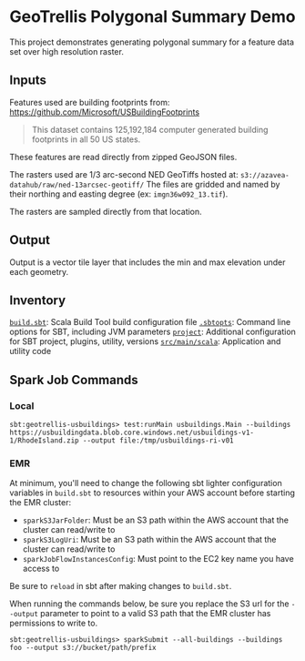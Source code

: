# GeoTrellis Polygonal Summary Demo

This project demonstrates generating polygonal summary for a feature data set over high resolution raster.

## Inputs

Features used are building footprints from: https://github.com/Microsoft/USBuildingFootprints

> This dataset contains 125,192,184 computer generated building footprints in all 50 US states.

These features are read directly from zipped GeoJSON files.

The rasters used are 1/3 arc-second NED GeoTiffs hosted at: `s3://azavea-datahub/raw/ned-13arcsec-geotiff/`
The files are gridded and named by their northing and easting degree (ex: `imgn36w092_13.tif`).

The rasters are sampled directly from that location.

## Output

Output is a vector tile layer that includes the min and max elevation under each geometry. 

## Inventory

[`build.sbt`](build.sbt): Scala Build Tool build configuration file
[`.sbtopts`](.sbtopts): Command line options for SBT, including JVM parameters
[`project`](project): Additional configuration for SBT project, plugins, utility, versions
[`src/main/scala`](src/main/scala): Application and utility code

## Spark Job Commands

### Local

```
sbt:geotrellis-usbuildings> test:runMain usbuildings.Main --buildings https://usbuildingdata.blob.core.windows.net/usbuildings-v1-1/RhodeIsland.zip --output file:/tmp/usbuildings-ri-v01
```

### EMR

At minimum, you'll need to change the following sbt lighter configuration variables in `build.sbt` 
to resources within your AWS account before starting the EMR cluster:
- `sparkS3JarFolder`: Must be an S3 path within the AWS account that the cluster can read/write to
- `sparkS3LogUri`: Must be an S3 path within the AWS account that the cluster can read/write to
- `sparkJobFlowInstancesConfig`: Must point to the EC2 key name you have access to

Be sure to `reload` in sbt after making changes to `build.sbt`.

When running the commands below, be sure you replace the S3 url for the `--output` parameter 
to point to a valid S3 path that the EMR cluster has permissions to write to.

```
sbt:geotrellis-usbuildings> sparkSubmit --all-buildings --buildings foo --output s3://bucket/path/prefix
```
